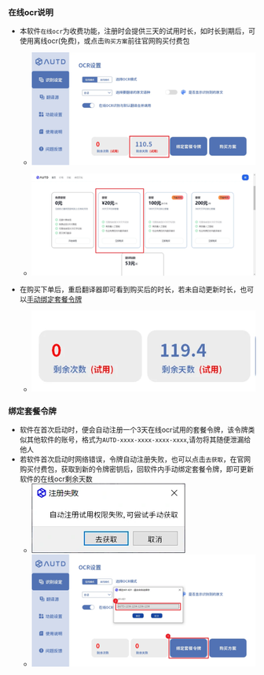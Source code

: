 ### 在线ocr说明

- 本软件`在线ocr`为收费功能，注册时会提供三天的试用时长，如时长到期后，可使用离线ocr(免费)，或点击`购买方案`前往官网购买付费包
    - ![image-20240912223643525](./assets/img/image-20240912223643525.webp)

    - ![image-20240903223802899](./assets/img/image-20240903223802899.webp)

- 在购买下单后，重启翻译器即可看到购买后的时长，若未自动更新时长，也可以[手动绑定套餐令牌](#绑定套餐令牌)
    - ![image-20240903224243908](./assets/img/image-20240903224243908.webp)

### 绑定套餐令牌
- 软件在首次启动时，便会自动注册一个3天在线ocr试用的套餐令牌，该令牌类似其他软件的账号，格式为`AUTD-xxxx-xxxx-xxxx-xxxx`,请勿将其随便泄漏给他人
- 若软件首次启动时网络错误，令牌自动注册失败，也可以点击`去获取`，在官网购买付费包，获取到新的令牌密钥后，回软件内手动绑定套餐令牌，即可更新软件的在线ocr剩余天数
  - ![18-08-56](./assets/img/18-08-56.webp)
  - ![image-20241023184419626](./assets/img/image-20241023184419626.webp)
